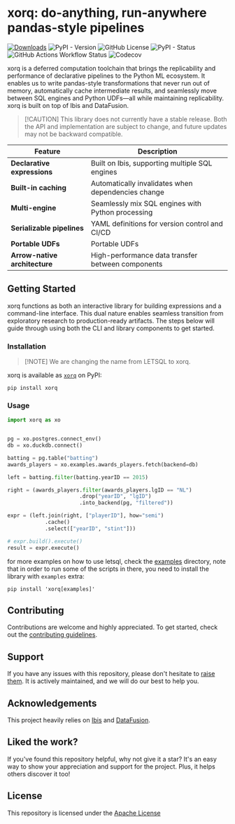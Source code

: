 # xorq: do-anything, run-anywhere pandas-style pipelines

[![Downloads](https://static.pepy.tech/badge/letsql)](https://pepy.tech/project/letsql)
![PyPI - Version](https://img.shields.io/pypi/v/letsql)
![GitHub License](https://img.shields.io/github/license/letsql/letsql)
![PyPI - Status](https://img.shields.io/pypi/status/letsql)
![GitHub Actions Workflow Status](https://img.shields.io/github/actions/workflow/status/letsql/letsql/ci-test.yml)
![Codecov](https://img.shields.io/codecov/c/github/letsql/letsql)

xorq is a deferred computation toolchain that brings the replicability and
performance of declarative pipelines to the Python ML ecosystem. It enables us
to write pandas-style transformations that never run out of memory,
automatically cache intermediate results, and seamlessly move between SQL
engines and Python UDFs—all while maintaining replicability. xorq is built on
top of Ibis and DataFusion.


> [!CAUTION] This library does not currently have a stable release. Both the
> API and implementation are subject to change, and future updates may not be
> backward compatible.

| Feature | Description |
|---------|-------------|
| **Declarative expressions** | Built on Ibis, supporting multiple SQL engines |
| **Built-in caching** | Automatically invalidates when dependencies change |
| **Multi-engine** | Seamlessly mix SQL engines with Python processing |
| **Serializable pipelines** | YAML definitions for version control and CI/CD |
| **Portable UDFs** | Portable UDFs |
| **Arrow-native architecture** | High-performance data transfer between components |

## Getting Started
xorq functions as both an interactive library for building expressions and a
command-line interface. This dual nature enables seamless transition
from exploratory research to production-ready artifacts. The steps below will
guide through using both the CLI and library components to get started.

### Installation
> [!NOTE]  We are changing the name from LETSQL to xorq.

xorq is available as [`xorq`](https://pypi.org/project/xorq/) on PyPI:

```shell
pip install xorq
```

### Usage

```python
import xorq as xo


pg = xo.postgres.connect_env()
db = xo.duckdb.connect()

batting = pg.table("batting")
awards_players = xo.examples.awards_players.fetch(backend=db)

left = batting.filter(batting.yearID == 2015)

right = (awards_players.filter(awards_players.lgID == "NL")
                       .drop("yearID", "lgID")
                       .into_backend(pg, "filtered"))

expr = (left.join(right, ["playerID"], how="semi")
            .cache()
            .select(["yearID", "stint"]))

# expr.build().execute()
result = expr.execute()
```

for more examples on how to use letsql, check the
[examples](https://github.com/letsql/xorq/tree/main/examples) directory, note
that in order to run some of the scripts in there, you need to install the
library with `examples` extra:

```shell
pip install 'xorq[examples]'
```

## Contributing

Contributions are welcome and highly appreciated. To get started, check out the [contributing guidelines](https://github.com/letsql/xorq/blob/main/CONTRIBUTING.md).

## Support

If you have any issues with this repository, please don't hesitate to [raise them](https://github.com/letsql/xorq/issues/new).
It is actively maintained, and we will do our best to help you.

## Acknowledgements

This project heavily relies on [Ibis](https://github.com/ibis-project/ibis) and [DataFusion](https://github.com/apache/datafusion).   

## Liked the work?

If you've found this repository helpful, why not give it a star? It's an easy way to show your appreciation and support for the project.
Plus, it helps others discover it too!

## License

This repository is licensed under the [Apache License](https://github.com/letsql/letsql/blob/main/LICENSE)

